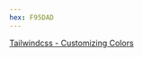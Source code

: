 ```yaml
---
hex: F95DAD
---
```

[Tailwindcss - Customizing Colors](https://tailwindcss.com/docs/customizing-colors)
